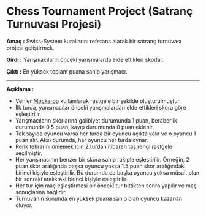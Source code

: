 # Chess Tournament Project (Satranç Turnuvası Projesi)

**Amaç :** Swiss-System kurallarını referans alarak bir satranç turnuvası projesi geliştirmek.

**Girdi :** Yarışmacıların önceki yarışmalarda elde ettikleri skorlar.

**Çıktı :** En yüksek toplam puana sahip yarışmacı.

---

**Açıklama :**
- Veriler [Mockaroo](https://www.mockaroo.com/) kullanılarak rastgele bir şekilde oluşturulmuştur.
- İlk turda, yarışmacılar önceki yarışmalardan elde ettikleri skora göre eşleştirilir. 
- Yarışmacıların skorlarına galibiyet durumunda 1 puan, beraberlik durumunda 0.5 puan, kayıp durumunda 0 puan eklenir.
- Tek sayıda oyuncu varsa her turda bir oyuncu açıkta kalır ve o oyuncu 1 puan alır. Aksi durumda, her oyuncu her turda oynar.
- Renk tekrarını önlemek için 2.turdan itibaren taş rengi rastgele  seçilmiştir. 
- Her yarışmacının benzer bir skora sahip rakiple eşleştirilir. Örneğin, 2 puan skor aralığında başka oyuncu yoksa 1.5 puan skor aralığındaki birinci kişiyle eşleştirilir. Bu durumda da başka oyuncu yoksa  müsait olan bir sonraki aralıktaki birinci kişiyle eşleştirilir. 
- Her tur için maç eşleştirmesi bir önceki tur bittikten sonra yapılır ve maç sonuçlarına bağlıdır.
- Turnuvanın sonunda en yüksek puana sahip olan oyuncu kazanan oluyor. 
